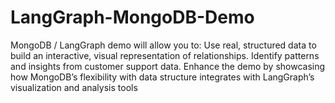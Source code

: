 # LangGraph-MongoDB-Demo
MongoDB / LangGraph demo will allow you to:  Use real, structured data to build an interactive, visual representation of relationships. Identify patterns and insights from customer support data. Enhance the demo by showcasing how MongoDB’s flexibility with data structure integrates with LangGraph’s visualization and analysis tools
